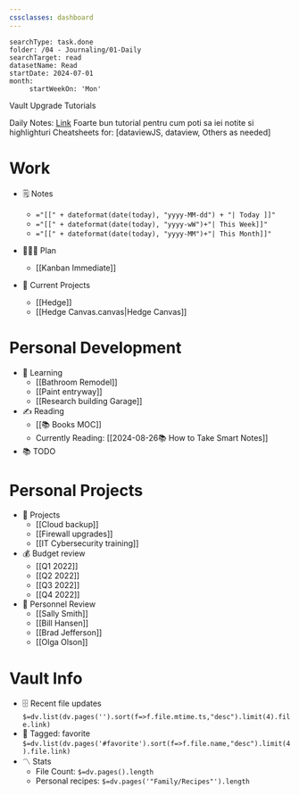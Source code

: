 ```yaml
---
cssclasses: dashboard
---
```


```tracker
searchType: task.done
folder: /04 - Journaling/01-Daily
searchTarget: read
datasetName: Read
startDate: 2024-07-01
month:
	 startWeekOn: 'Mon'
```


Vault Upgrade Tutorials

Daily Notes: [Link](https://www.youtube.com/watch?v=OujrHLGDBFA&list=PL1AUrVDGELNQHG8hPEJcFwCtgEhcNj9MW&index=7) Foarte bun tutorial pentru cum poti sa iei notite si highlighturi
Cheatsheets for: [dataviewJS, dataview, Others as needed]


# Work
- 🗒️ Notes
	- `="[[" + dateformat(date(today), "yyyy-MM-dd") + "| Today ]]"`
	- `="[[" + dateformat(date(today), "yyyy-wW")+"| This Week]]"`
	- `="[[" + dateformat(date(today), "yyyy-MM")+"| This Month]]"`
- 👨‍👩‍👦 Plan
	- [[Kanban Immediate]]
	
- 🌅 Current Projects 
	- [[Hedge]]
	- [[Hedge Canvas.canvas|Hedge Canvas]]



# Personal Development


- 🏡 Learning
	- [[Bathroom Remodel]]
	- [[Paint entryway]]
	- [[Research building Garage]] 
 - ✍️ Reading
	- [[📚 Books MOC]]
	- Currently Reading: [[2024-08-26📚 How to Take Smart Notes]]
- 📚 TODO
	

# Personal Projects
- 💼 Projects
	- [[Cloud backup]]
	- [[Firewall upgrades]]
	- [[IT Cybersecurity training]]
- 💰 Budget review
	- [[Q1 2022]]
	- [[Q2 2022]]
	- [[Q3 2022]]
	- [[Q4 2022]]
- 👥 Personnel Review
	- [[Sally Smith]]
	- [[Bill Hansen]]
	- [[Brad Jefferson]]
	- [[Olga Olson]]

# Vault Info
- 🗄️ Recent file updates
 `$=dv.list(dv.pages('').sort(f=>f.file.mtime.ts,"desc").limit(4).file.link)`
- 🔖 Tagged:  favorite 
 `$=dv.list(dv.pages('#favorite').sort(f=>f.file.name,"desc").limit(4).file.link)`
- 〽️ Stats
	-  File Count: `$=dv.pages().length`
	-  Personal recipes: `$=dv.pages('"Family/Recipes"').length`
